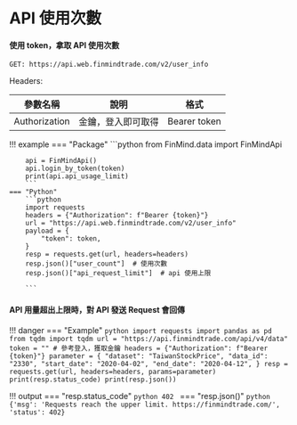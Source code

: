 # API 使用次數

#### 使用 token，拿取 API 使用次數

```
GET: https://api.web.finmindtrade.com/v2/user_info

```

Headers:

|參數名稱       | 說明  | 格式   |
|:------------:|:-----:|:-----:|
|Authorization | 金鑰，登入即可取得 | Bearer token |


!!! example
    === "Package"
        ```python
        from FinMind.data import FinMindApi

        api = FinMindApi()
        api.login_by_token(token)
        print(api.api_usage_limit)
        ```
    === "Python"
        ```python
        import requests
        headers = {"Authorization": f"Bearer {token}"}
        url = "https://api.web.finmindtrade.com/v2/user_info"
        payload = {
            "token": token,
        }
        resp = requests.get(url, headers=headers)
        resp.json()["user_count"]  # 使用次數
        resp.json()["api_request_limit"]  # api 使用上限

        ```

#### API 用量超出上限時，對 API 發送 Request 會回傳

!!! danger
    === "Example"
        ```python
        import requests
        import pandas as pd
        from tqdm import tqdm
        url = "https://api.finmindtrade.com/api/v4/data"
        token = "" # 參考登入，獲取金鑰
        headers = {"Authorization": f"Bearer {token}"}
        parameter = {
            "dataset": "TaiwanStockPrice",
            "data_id": "2330",
            "start_date": "2020-04-02",
            "end_date": "2020-04-12",
        }
        resp = requests.get(url, headers=headers, params=parameter)
        print(resp.status_code)
        print(resp.json())
        ```

!!! output
    === "resp.status_code"
        ```python
        402
        ```
    === "resp.json()"
        ```python
        {'msg': 'Requests reach the upper limit. https://finmindtrade.com/', 'status': 402}
        ```
